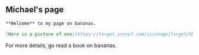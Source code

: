 ## Michael's page

```markdown
**Welcome** to my page on bananas.

[Here is a picture of one](https://target.scene7.com/is/image/Target/GUEST_f5d0cfc3-9d02-4ee0-a6c6-ed5dc09971d1?wid=488&hei=488&fmt=pjpeg)
``` 
   
For more details, go read a book on bananas.
